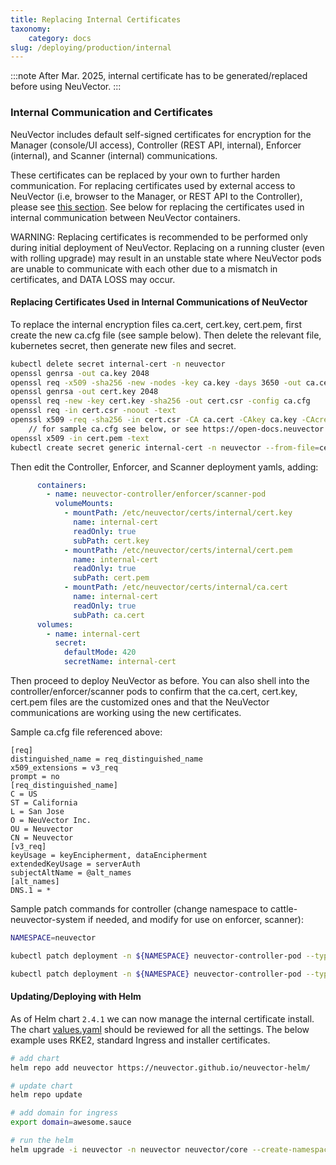```yaml
---
title: Replacing Internal Certificates
taxonomy:
    category: docs
slug: /deploying/production/internal
---
```


:::note
After Mar. 2025, internal certificate has to be generated/replaced before using NeuVector.
:::

### Internal Communication and Certificates

NeuVector includes default self-signed certificates for encryption for the Manager (console/UI access), Controller (REST API, internal), Enforcer (internal), and Scanner (internal) communications.

These certificates can be replaced by your own to further harden communication. For replacing certificates used by external access to NeuVector (i.e, browser to the Manager, or REST API to the Controller), please see [this section](/configuration/console/replacecert/). See below for replacing the certificates used in internal communication between NeuVector containers.

WARNING: Replacing certificates is recommended to be performed only during initial deployment of NeuVector. Replacing on a running cluster (even with rolling upgrade) may result in an unstable state where NeuVector pods are unable to communicate with each other due to a mismatch in certificates, and DATA LOSS may occur.

#### Replacing Certificates Used in Internal Communications of NeuVector

To replace the internal encryption files ca.cert, cert.key, cert.pem, first create the new ca.cfg file (see sample below). Then delete the relevant file, kubernetes secret, then generate new files and secret.

```bash
kubectl delete secret internal-cert -n neuvector
openssl genrsa -out ca.key 2048
openssl req -x509 -sha256 -new -nodes -key ca.key -days 3650 -out ca.cert
openssl genrsa -out cert.key 2048
openssl req -new -key cert.key -sha256 -out cert.csr -config ca.cfg
openssl req -in cert.csr -noout -text
openssl x509 -req -sha256 -in cert.csr -CA ca.cert -CAkey ca.key -CAcreateserial -out cert.pem -days 3650 -extfile ca.cfg
    // for sample ca.cfg see below, or see https://open-docs.neuvector.com/configuration/console/replacecert
openssl x509 -in cert.pem -text
kubectl create secret generic internal-cert -n neuvector --from-file=cert.key --from-file=cert.pem --from-file=ca.cert
```

Then edit the Controller, Enforcer, and Scanner deployment yamls, adding:

```yaml
      containers:
        - name: neuvector-controller/enforcer/scanner-pod
          volumeMounts:
            - mountPath: /etc/neuvector/certs/internal/cert.key
              name: internal-cert
              readOnly: true
              subPath: cert.key
            - mountPath: /etc/neuvector/certs/internal/cert.pem
              name: internal-cert
              readOnly: true
              subPath: cert.pem
            - mountPath: /etc/neuvector/certs/internal/ca.cert
              name: internal-cert
              readOnly: true
              subPath: ca.cert
      volumes:
        - name: internal-cert
          secret:
            defaultMode: 420
            secretName: internal-cert
```

Then proceed to deploy NeuVector as before. You can also shell into the controller/enforcer/scanner pods to confirm that the ca.cert, cert.key, cert.pem files are the customized ones and that the NeuVector communications are working using the new certificates.

Sample ca.cfg file referenced above:

```shell
[req]
distinguished_name = req_distinguished_name
x509_extensions = v3_req
prompt = no
[req_distinguished_name]
C = US
ST = California
L = San Jose
O = NeuVector Inc.
OU = Neuvector
CN = Neuvector
[v3_req]
keyUsage = keyEncipherment, dataEncipherment
extendedKeyUsage = serverAuth
subjectAltName = @alt_names
[alt_names]
DNS.1 = *
```

Sample patch commands for controller (change namespace to cattle-neuvector-system if needed, and modify for use on enforcer, scanner):

```bash
NAMESPACE=neuvector

kubectl patch deployment -n ${NAMESPACE} neuvector-controller-pod --type='json' -p='[{"op": "add", "path": "/spec/template/spec/volumes/-", "value": {"name": "internal-cert", "secret": {"defaultMode": 420, "secretName": "internal-cert"}} } ]'

kubectl patch deployment -n ${NAMESPACE} neuvector-controller-pod --type='json' -p='[{"op": "add", "path": "/spec/template/spec/containers/0/volumeMounts", "value": [{"mountPath": "/etc/neuvector/certs/internal/cert.key", "name": "internal-cert", "readOnly": true, "subPath": "cert.key"}, {"mountPath": "/etc/neuvector/certs/internal/cert.pem", "name": "internal-cert", "readOnly": true, "subPath": "cert.pem"}, {"mountPath": "/etc/neuvector/certs/internal/ca.cert", "name": "internal-cert", "readOnly": true, "subPath": "ca.cert"} ] } ]'
```

#### Updating/Deploying with Helm

As of Helm chart `2.4.1` we can now manage the internal certificate install. The chart [values.yaml](https://github.com/neuvector/neuvector-helm/blob/master/charts/core/values.yaml) should be reviewed for all the settings. The below example uses RKE2, standard Ingress and installer certificates.

```bash
# add chart
helm repo add neuvector https://neuvector.github.io/neuvector-helm/

# update chart
helm repo update

# add domain for ingress
export domain=awesome.sauce

# run the helm 
helm upgrade -i neuvector -n neuvector neuvector/core --create-namespace  --set imagePullSecrets=regsecret --set k3s.enabled=true --set k3s.runtimePath=/run/k3s/containerd/containerd.sock --set manager.ingress.enabled=true --set manager.ingress.host=neuvector.$domain --set manager.svc.type=ClusterIP --set controller.pvc.enabled=true --set controller.pvc.capacity=500Mi --set controller.internal.certificate.secret=internal-cert --set cve.scanner.internal.certificate.secret=internal-cert --set enforcer.internal.certificate.secret=internal-cert
```
